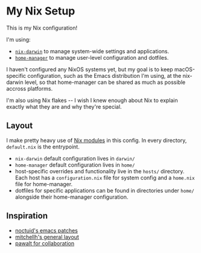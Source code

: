 # My Nix Setup

This is my Nix configuration!

I'm using:
- [`nix-darwin`](https://github.com/LnL7/nix-darwin) to manage system-wide settings and applications.
- [`home-manager`](https://github.com/nix-community/home-manager) to manage user-level configuration and dotfiles.

I haven't configured any NixOS systems yet, but my goal is to keep macOS-specific configuration, such as the Emacs distribution I'm using, at the nix-darwin level, so that home-manager can be shared as much as possible accross platforms.

I'm also using Nix flakes -- I wish I knew enough about Nix to explain exactly what they are and why they're special.

## Layout

I make pretty heavy use of [Nix modules](https://nixos.wiki/wiki/NixOS_modules) in this config. 
In every directory, `default.nix` is the entrypoint.

- `nix-darwin` default configuration lives in `darwin/`
- `home-manager` default configuration lives in `home/`
- host-specific overrides and functionality live in the `hosts/` directory. 
  Each host has a `configuration.nix` file for system config and a `home.nix` 
  file for home-manager.
- dotfiles for specific applications can be found in directories under `home/` alongside their home-manager configuration.

## Inspiration
- [noctuid's emacs patches](https://github.com/noctuid/dotfiles/blob/master/nix/overlays/emacs.nix)
- [mitchellh's general layout](https://github.com/mitchellh/nixos-config)
- [pawalt for collaboration](https://github.com/pawalt/setup)
